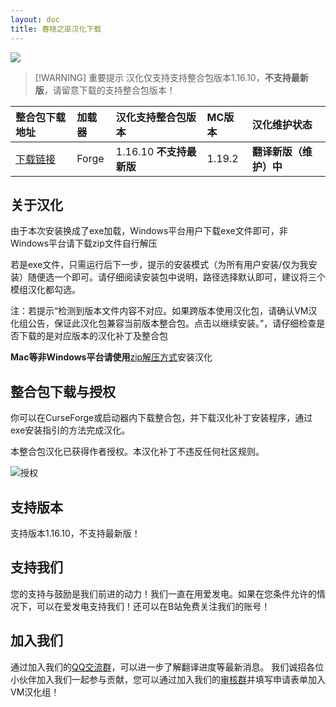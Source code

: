 ```yaml
---
layout: doc
title: 春晓之巫汉化下载
---
```


![](https://media.forgecdn.net/attachments/507/514/2022-10-18_16.png)

> [!WARNING] 重要提示
> 汉化仅支持支持整合包版本1.16.10，**不支持最新版**，请留意下载的支持整合包版本！

<DownloadLinks :methods="[
  { id: 'lanzou', text: '下载汉化', icon: '/imgs/svg/lanzou.svg', link: 'https://vmhanhuazu.lanzouo.com/s/witch' },
  { id: 'bilibili', text: '宣传片', icon: '/imgs/svg/bilibili.svg', link: 'https://www.bilibili.com/video/BV1Qz421X7hp/' },
  { id: 'github', text: '汉化仓库', icon: '/imgs/svg/github.svg', link: 'https://github.com/VM-Chinese-translate-group/Cottage-Witch' },
  { id: 'lazy', text: '懒汉下载', icon: '/imgs/logo/logo_64.png', link: 'https://vmhanhuazu.lanzouo.com/s/witch' }
]" />

| 整合包下载地址                                                          | 加载器 | 汉化支持整合包版本       | MC版本 | 汉化维护状态           |
| :---------------------------------------------------------------------- | :----- | :----------------------- | :----- | :--------------------- |
| [下载链接](https://www.curseforge.com/minecraft/modpacks/cottage-witch) | Forge  | 1.16.10 **不支持最新版** | 1.19.2 | **翻译新版（维护）中** |

## 关于汉化

由于本次安装换成了exe加载，Windows平台用户下载exe文件即可，非Windows平台请下载zip文件自行解压

若是exe文件，只需运行后下一步，提示的安装模式（为所有用户安装/仅为我安装）随便选一个即可。请仔细阅读安装包中说明，路径选择默认即可，建议将三个模组汉化都勾选。

注：若提示“检测到版本文件内容不对应。如果跨版本使用汉化包，请确认VM汉化组公告，保证此汉化包兼容当前版本整合包。点击以继续安装。”，请仔细检查是否下载的是对应版本的汉化补丁及整合包

**Mac等非Windows平台请使用**[zip解压方式](https://vmhanhuazu.lanzouo.com/iJtGW23qu2qf)安装汉化

## 整合包下载与授权

你可以在CurseForge或启动器内下载整合包，并下载汉化补丁安装程序，通过exe安装指引的方法完成汉化。

本整合包汉化已获得作者授权。本汉化补丁不违反任何社区规则。

![授权](https://s11.ax1x.com/2024/02/04/pFlQgqU.png)

## 支持版本

支持版本1.16.10，不支持最新版！

## 支持我们

您的支持与鼓励是我们前进的动力！我们一直在用爱发电。如果在您条件允许的情况下，可以在爱发电支持我们！还可以在B站免费关注我们的账号！

## 加入我们

通过加入我们的[QQ交流群](/community/)，可以进一步了解翻译进度等最新消息。
我们诚招各位小伙伴加入我们一起参与贡献，您可以通过加入我们的[审核群](/join/)并填写申请表单加入VM汉化组！
